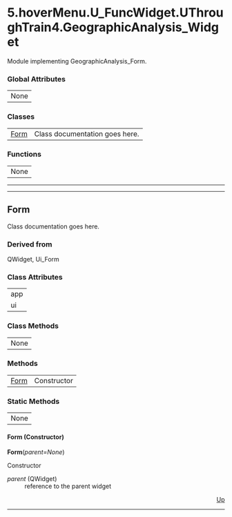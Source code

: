 <!DOCTYPE html>
<html><head>
<title>5.hoverMenu.U_FuncWidget.UThroughTrain4.GeographicAnalysis_Widget</title>
<meta charset="UTF-8">
<style>

</style>
</head>
<body><a NAME="top" ID="top"></a>
<h1>5.hoverMenu.U_FuncWidget.UThroughTrain4.GeographicAnalysis_Widget</h1>
<p>
Module implementing GeographicAnalysis_Form.
</p>
<h3>Global Attributes</h3>
<table>
<tr><td>None</td></tr>
</table>
<h3>Classes</h3>
<table>
<tr>
<td><a href="#Form">Form</a></td>
<td>Class documentation goes here.</td>
</tr>
</table>
<h3>Functions</h3>
<table>
<tr><td>None</td></tr>
</table>
<hr /><hr />
<a NAME="Form" ID="Form"></a>
<h2>Form</h2>
<p>
    Class documentation goes here.
</p>
<h3>Derived from</h3>
QWidget, Ui_Form
<h3>Class Attributes</h3>
<table>
<tr><td>app</td></tr><tr><td>ui</td></tr>
</table>
<h3>Class Methods</h3>
<table>
<tr><td>None</td></tr>
</table>
<h3>Methods</h3>
<table>
<tr>
<td><a href="#Form.__init__">Form</a></td>
<td>Constructor</td>
</tr>
</table>
<h3>Static Methods</h3>
<table>
<tr><td>None</td></tr>
</table>
<a NAME="Form.__init__" ID="Form.__init__"></a>
<h4>Form (Constructor)</h4>
<b>Form</b>(<i>parent=None</i>)
<p>
        Constructor
</p><dl>
<dt><i>parent</i> (QWidget)</dt>
<dd>
reference to the parent widget
</dd>
</dl>
<div align="right"><a href="#top">Up</a></div>
<hr />
</body></html>